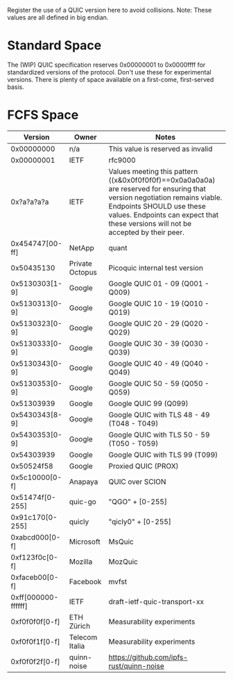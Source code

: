 Register the use of a QUIC version here to avoid collisions. Note: These values are all defined in big endian.

# Standard Space

The (WIP) QUIC specification reserves 0x00000001 to 0x0000ffff for standardized versions of the protocol. Don't use these for experimental versions. There is plenty of space available on a first-come, first-served basis.

# FCFS Space

| Version | Owner | Notes |
|---------|-------|-------|
| 0x00000000 | n/a | This value is reserved as invalid |
| 0x00000001 | IETF | rfc9000 |
| 0x?a?a?a?a | IETF | Values meeting this pattern ((x&0x0f0f0f0f)==0x0a0a0a0a) are reserved for ensuring that version negotiation remains viable.  Endpoints SHOULD use these values.  Endpoints can expect that these versions will not be accepted by their peer. |
| 0x454747[00-ff]| NetApp | quant | 
| 0x50435130     | Private Octopus | Picoquic internal test version | 
| 0x5130303[1-9] | Google | Google QUIC 01 - 09 (Q001 - Q009) |
| 0x5130313[0-9] | Google | Google QUIC 10 - 19 (Q010 - Q019) |
| 0x5130323[0-9] | Google | Google QUIC 20 - 29 (Q020 - Q029) |
| 0x5130333[0-9] | Google | Google QUIC 30 - 39 (Q030 - Q039) |
| 0x5130343[0-9] | Google | Google QUIC 40 - 49 (Q040 - Q049) |
| 0x5130353[0-9] | Google | Google QUIC 50 - 59 (Q050 - Q059) |
| 0x51303939 | Google | Google QUIC 99 (Q099) |
| 0x5430343[8-9] | Google | Google QUIC with TLS 48 - 49 (T048 - T049) |
| 0x5430353[0-9] | Google | Google QUIC with TLS 50 - 59 (T050 - T059) |
| 0x54303939 | Google | Google QUIC with TLS 99 (T099) |
| 0x50524f58 | Google | Proxied QUIC (PROX) |
| 0x5c10000[0-f] | Anapaya | QUIC over SCION |
| 0x51474f[0-255] | quic-go | "QGO" + [0-255]
| 0x91c170[0-255] | quicly | "qicly0" + [0-255] |
| 0xabcd000[0-f] | Microsoft | MsQuic |
| 0xf123f0c[0-f] | Mozilla | MozQuic |
| 0xfaceb00[0-f] | Facebook | mvfst |
| 0xff[000000-ffffff] | IETF | draft-ietf-quic-transport-xx |
| 0xf0f0f0f[0-f] | ETH Zürich | Measurability experiments |
| 0xf0f0f1f[0-f] | Telecom Italia | Measurability experiments |
| 0xf0f0f2f[0-f] | quinn-noise | https://github.com/ipfs-rust/quinn-noise |